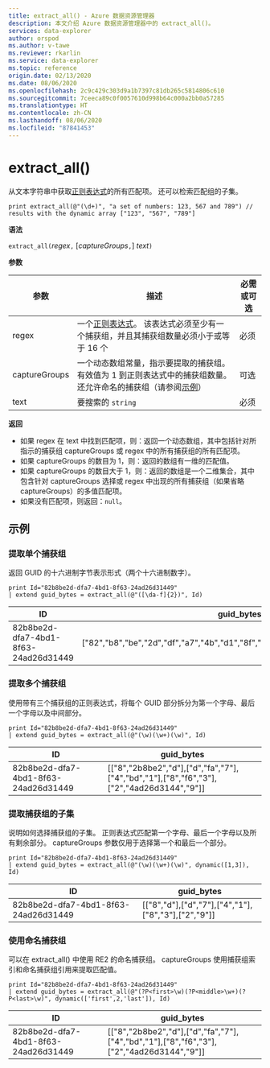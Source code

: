 ```yaml
---
title: extract_all() - Azure 数据资源管理器
description: 本文介绍 Azure 数据资源管理器中的 extract_all()。
services: data-explorer
author: orspod
ms.author: v-tawe
ms.reviewer: rkarlin
ms.service: data-explorer
ms.topic: reference
origin.date: 02/13/2020
ms.date: 08/06/2020
ms.openlocfilehash: 2c9c429c303d9a1b7397c81db265c5814806c610
ms.sourcegitcommit: 7ceeca89c0f0057610d998b64c000a2bb0a57285
ms.translationtype: HT
ms.contentlocale: zh-CN
ms.lasthandoff: 08/06/2020
ms.locfileid: "87841453"
---
```

# <a name="extract_all"></a>extract_all()

从文本字符串中获取[正则表达式](./re2.md)的所有匹配项。
还可以检索匹配组的子集。

```kusto
print extract_all(@"(\d+)", "a set of numbers: 123, 567 and 789") // results with the dynamic array ["123", "567", "789"]
```

**语法**

`extract_all(`*regex*`,` [*captureGroups*`,`] *text*`)`

**参数**

|参数        |描述                                  |必需或可选  |
|----------------|---------------------------------------------|----------------------|
|regex           | 一个[正则表达式](./re2.md)。 该表达式必须至少有一个捕获组，并且其捕获组数量必须小于或等于 16 个                                                         |必须              |
|captureGroups   |一个动态数组常量，指示要提取的捕获组。 有效值为 1 到正则表达式中的捕获组数量。 还允许命名的捕获组（请参阅[示例](#examples)）|可选         |
|text            |要搜索的 `string`                         |必须              |

**返回**

* 如果 regex 在 text 中找到匹配项，则：返回一个动态数组，其中包括针对所指示的捕获组 captureGroups 或 regex 中的所有捕获组的所有匹配项。
* 如果 captureGroups 的数目为 1，则：返回的数组有一维的匹配值。
* 如果 captureGroups 的数目大于 1，则：返回的数组是一个二维集合，其中包含针对 captureGroups 选择或 regex 中出现的所有捕获组（如果省略 captureGroups）的多值匹配项。
* 如果没有匹配项，则返回：`null`。

## <a name="examples"></a>示例

### <a name="extract-a-single-capture-group"></a>提取单个捕获组

返回 GUID 的十六进制字节表示形式（两个十六进制数字）。

```kusto
print Id="82b8be2d-dfa7-4bd1-8f63-24ad26d31449"
| extend guid_bytes = extract_all(@"([\da-f]{2})", Id) 
```

|ID|guid_bytes|
|---|---|
|82b8be2d-dfa7-4bd1-8f63-24ad26d31449|["82","b8","be","2d","df","a7","4b","d1","8f","63","24","ad","26","d3","14","49"]|

### <a name="extract-several-capture-groups"></a>提取多个捕获组 

使用带有三个捕获组的正则表达式，将每个 GUID 部分拆分为第一个字母、最后一个字母以及中间部分。

```kusto
print Id="82b8be2d-dfa7-4bd1-8f63-24ad26d31449"
| extend guid_bytes = extract_all(@"(\w)(\w+)(\w)", Id)
```

|ID|guid_bytes|
|---|---|
|82b8be2d-dfa7-4bd1-8f63-24ad26d31449|[["8","2b8be2","d"],["d","fa","7"],["4","bd","1"],["8","f6","3"],["2","4ad26d3144","9"]]|

### <a name="extract-a-subset-of-capture-groups"></a>提取捕获组的子集

说明如何选择捕获组的子集。 正则表达式匹配第一个字母、最后一个字母以及所有剩余部分。 captureGroups 参数仅用于选择第一个和最后一个部分。

```kusto
print Id="82b8be2d-dfa7-4bd1-8f63-24ad26d31449"
| extend guid_bytes = extract_all(@"(\w)(\w+)(\w)", dynamic([1,3]), Id) 
```

|ID|guid_bytes|
|---|---|
|82b8be2d-dfa7-4bd1-8f63-24ad26d31449|[["8","d"],["d","7"],["4","1"],["8","3"],["2","9"]]|

### <a name="using-named-capture-groups"></a>使用命名捕获组

可以在 extract_all() 中使用 RE2 的命名捕获组。
captureGroups 使用捕获组索引和命名捕获组引用来提取匹配值。

```kusto
print Id="82b8be2d-dfa7-4bd1-8f63-24ad26d31449"
| extend guid_bytes = extract_all(@"(?P<first>\w)(?P<middle>\w+)(?P<last>\w)", dynamic(['first',2,'last']), Id) 
```

|ID|guid_bytes|
|---|---|
|82b8be2d-dfa7-4bd1-8f63-24ad26d31449|[["8","2b8be2","d"],["d","fa","7"],["4","bd","1"],["8","f6","3"],["2","4ad26d3144","9"]]|

